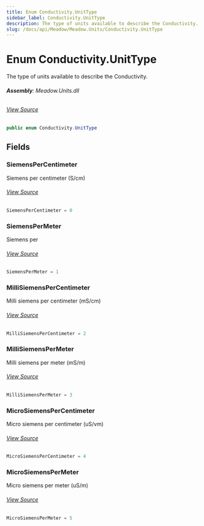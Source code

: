```yaml
---
title: Enum Conductivity.UnitType
sidebar_label: Conductivity.UnitType
description: The type of units available to describe the Conductivity.
slug: /docs/api/Meadow/Meadow.Units/Conductivity.UnitType
---
```

# Enum Conductivity.UnitType
The type of units available to describe the Conductivity.

###### **Assembly**: Meadow.Units.dll
###### [View Source](https://github.com/WildernessLabs/Meadow.Units.git/blob/develop/Source/Meadow.Units/Conductivity.cs#L47)
```csharp title="Declaration"
public enum Conductivity.UnitType
```
## Fields
### SiemensPerCentimeter
Siemens per centimeter (S/cm)
###### [View Source](https://github.com/WildernessLabs/Meadow.Units.git/blob/develop/Source/Meadow.Units/Conductivity.cs#L52)
```csharp title="Declaration"
SiemensPerCentimeter = 0
```
### SiemensPerMeter
Siemens per
###### [View Source](https://github.com/WildernessLabs/Meadow.Units.git/blob/develop/Source/Meadow.Units/Conductivity.cs#L56)
```csharp title="Declaration"
SiemensPerMeter = 1
```
### MilliSiemensPerCentimeter
Milli siemens per centimeter (mS/cm)
###### [View Source](https://github.com/WildernessLabs/Meadow.Units.git/blob/develop/Source/Meadow.Units/Conductivity.cs#L60)
```csharp title="Declaration"
MilliSiemensPerCentimeter = 2
```
### MilliSiemensPerMeter
Milli siemens per meter (mS/m)
###### [View Source](https://github.com/WildernessLabs/Meadow.Units.git/blob/develop/Source/Meadow.Units/Conductivity.cs#L64)
```csharp title="Declaration"
MilliSiemensPerMeter = 3
```
### MicroSiemensPerCentimeter
Micro siemens per centimeter (uS/vm)
###### [View Source](https://github.com/WildernessLabs/Meadow.Units.git/blob/develop/Source/Meadow.Units/Conductivity.cs#L68)
```csharp title="Declaration"
MicroSiemensPerCentimeter = 4
```
### MicroSiemensPerMeter
Micro siemens per meter (uS/m)
###### [View Source](https://github.com/WildernessLabs/Meadow.Units.git/blob/develop/Source/Meadow.Units/Conductivity.cs#L72)
```csharp title="Declaration"
MicroSiemensPerMeter = 5
```
